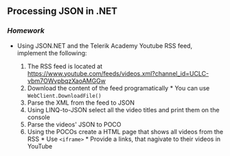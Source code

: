 ## Processing JSON in .NET
### _Homework_

*   Using JSON.NET and the Telerik Academy Youtube RSS feed, implement the following:

    1.    The RSS feed is located at https://www.youtube.com/feeds/videos.xml?channel_id=UCLC-vbm7OWvpbqzXaoAMGGw
    2.    Download the content of the feed programatically
        *   You can use `WebClient.DownloadFile()`
    3.    Parse the XML from the feed to JSON
    4.    Using LINQ-to-JSON select all the video titles and print them on the console
    5.    Parse the videos' JSON to POCO
    6.    Using the POCOs create a HTML page that shows all videos from the RSS
        *   Use `<iframe>`
        *   Provide a links, that nagivate to their videos in YouTube
